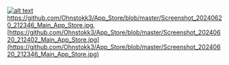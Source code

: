 [![alt text](https://github.com/[Ohnstokk3]/[App_Store]/blob/[master]/Screenshot_20240620_211435_Main_App_Store.jpg?raw=true)](https://github.com/Ohnstokk3/App_Store/blob/master/Screenshot_20240620_211435_Main_App_Store.jpg)
https://github.com/Ohnstokk3/App_Store/blob/master/Screenshot_20240620_212346_Main_App_Store.jpg,
[https://github.com/Ohnstokk3/App_Store/blob/master/Screenshot_20240620_212402_Main_App_Store.jpg](https://github.com/Ohnstokk3/App_Store/blob/master/Screenshot_20240620_212346_Main_App_Store.jpg)
